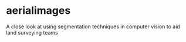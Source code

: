 # aerialimages
A close look at using segmentation techniques in computer vision to aid land surveying teams
